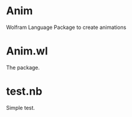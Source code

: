 # Anim
Wolfram Language Package to create animations

# Anim.wl

The package.

# test.nb

Simple test.

